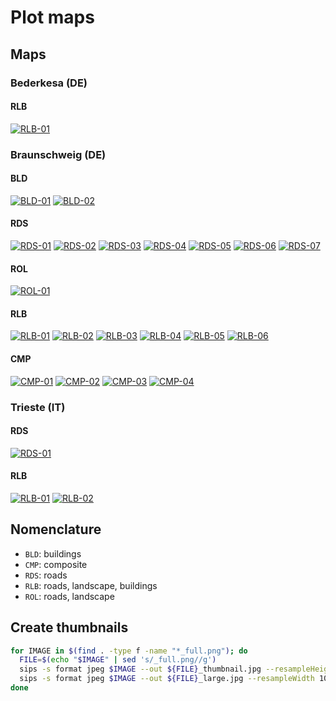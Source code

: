 # Plot maps

## Maps

### Bederkesa (DE)

#### RLB

[![RLB-01](bederkesa/rlb-01/map_decorated_thumbnail.jpg)](bederkesa/rlb-01/README.md)

### Braunschweig (DE)

#### BLD

[![BLD-01](braunschweig/bld-01/map_thumbnail.jpg)](braunschweig/bld-01/README.md)
[![BLD-02](braunschweig/bld-02/map_thumbnail.jpg)](braunschweig/bld-02/README.md)

#### RDS

[![RDS-01](braunschweig/rds-01/map_thumbnail.jpg)](braunschweig/rds-01/README.md)
[![RDS-02](braunschweig/rds-02/map_thumbnail.jpg)](braunschweig/rds-02/README.md)
[![RDS-03](braunschweig/rds-03/map_thumbnail.jpg)](braunschweig/rds-03/README.md)
[![RDS-04](braunschweig/rds-04/map_thumbnail.jpg)](braunschweig/rds-04/README.md)
[![RDS-05](braunschweig/rds-05/map_thumbnail.jpg)](braunschweig/rds-05/README.md)
[![RDS-06](braunschweig/rds-06/map_thumbnail.jpg)](braunschweig/rds-06/README.md)
[![RDS-07](braunschweig/rds-07/map_thumbnail.jpg)](braunschweig/rds-07/README.md)

#### ROL

[![ROL-01](braunschweig/rol-01/map_thumbnail.jpg)](braunschweig/rol-01/README.md)

#### RLB

[![RLB-01](braunschweig/rlb-01/map_thumbnail.jpg)](braunschweig/rlb-01/README.md)
[![RLB-02](braunschweig/rlb-02/map_thumbnail.jpg)](braunschweig/rlb-02/README.md)
[![RLB-03](braunschweig/rlb-03/map_thumbnail.jpg)](braunschweig/rlb-03/README.md)
[![RLB-04](braunschweig/rlb-04/map_thumbnail.jpg)](braunschweig/rlb-04/README.md)
[![RLB-05](braunschweig/rlb-05/map_thumbnail.jpg)](braunschweig/rlb-05/README.md)
[![RLB-06](braunschweig/rlb-06/map_thumbnail.jpg)](braunschweig/rlb-06/README.md)

#### CMP

[![CMP-01](braunschweig/cmp-01/map_thumbnail.jpg)](braunschweig/cmp-01/README.md)
[![CMP-02](braunschweig/cmp-02/map_thumbnail.jpg)](braunschweig/cmp-02/README.md)
[![CMP-03](braunschweig/cmp-03/map_thumbnail.jpg)](braunschweig/cmp-03/README.md)
[![CMP-04](braunschweig/cmp-04/map_thumbnail.jpg)](braunschweig/cmp-04/README.md)

### Trieste (IT)

#### RDS

[![RDS-01](trieste/rds-01/map_decorated_thumbnail.jpg)](trieste/rds-01/README.md)

#### RLB

[![RLB-01](trieste/rlb-01/map_thumbnail.jpg)](trieste/rlb-01/README.md)
[![RLB-02](trieste/rlb-02/map_thumbnail.jpg)](trieste/rlb-02/README.md)

## Nomenclature

- `BLD`: buildings
- `CMP`: composite
- `RDS`: roads
- `RLB`: roads, landscape, buildings
- `ROL`: roads, landscape

## Create thumbnails

```sh
for IMAGE in $(find . -type f -name "*_full.png"); do
  FILE=$(echo "$IMAGE" | sed 's/_full.png//g')
  sips -s format jpeg $IMAGE --out ${FILE}_thumbnail.jpg --resampleHeight 300 -s formatOptions 80
  sips -s format jpeg $IMAGE --out ${FILE}_large.jpg --resampleWidth 1000 -s formatOptions 80
done
```
